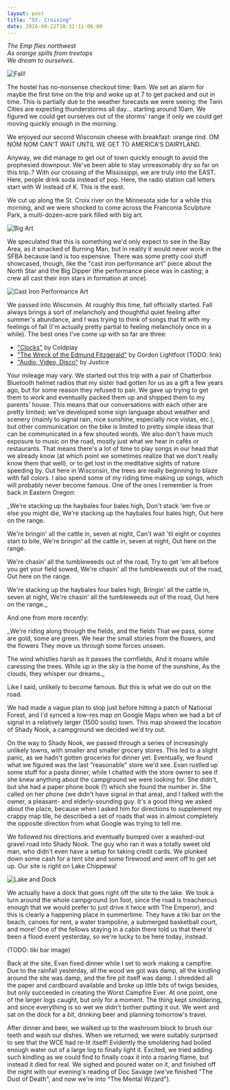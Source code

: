```yaml
---
layout: post
title: "St. Croixing"
date: 2016-09-22T10:31:11-06:00
---
```


<i>The Emp flies northwest<br/>
As orange spills from treetops<br/>
We dream to ourselves.</i>

![Fall!](https://lh3.googleusercontent.com/mgAB3QNkooXygHqEwjX9oRU6M_1ABqz2HLbX0wDYcm16EFw9DE3Bwq-DwQVfxAwF4s902G4oRwvf0bx5GxNhKO6jlA3pxqRprI-ZswKnvLBUH9VWXIT9INVLhAzir4xzE8akmaGqbbPmiBUlXGaGpQ3mvx7LsnG9Xnc2CJaxfANWf6EUfAYeJI76kl4i4n4J_aonx9gpDWqEWSnzQpa0va18eoDDDL7oE-9DfN9OXWBlHhFrMjrFdsXQplH0E14_k2wMDSweSaOQRptgO9_UwzIPGwYbZdGcLW70ea7MEvRC8Fd-7Hw1Vh5xrmf6Ml7yQZ8mfAUnOkdfhuBOjIL7hjvG_QxU9Ku1PjnyyoOnJpzpu5-r0sfMlhNe1iHFWs6MfGdu1q0OC2HTHoFJgxpOdN43yx63dBAKA0AONa-OerS62ZEw-PE6UmHkTV5qtsJ77VWkONNT6dahD2q9zl37JfTt6FI1zIQ8R0NJ1SfFVgtwl4ukzBBlWHVJq_xUVmQj22Qu0XSJW8EMEyL3idf_R43JVQ94m-MR4e2Rm-ERgbSw2OHlUaIRAnsGETmgUGng05imFdX2OdpmwIMK3moajU_g0ijLCyKJInL6XTsUVas5D3sg-g=w2390-h1352-no "It's Fall!")

The hostel has no-nonsense checkout time: 9am. We set an alarm for maybe the first time on the trip and woke up at 7 to get packed and out in time. This is partially due to the weather forecasts we were seeing: the Twin Cities are expecting thunderstorms all day... starting around 10am. We figured we could get ourselves out of the storms' range if only we could get moving quickly enough in the morning.

We enjoyed our second Wisconsin cheese with breakfast: orange rind. OM NOM NOM CAN'T WAIT UNTIL WE GET TO AMERICA'S DAIRYLAND.

Anyway, we did manage to get out of town quickly enough to avoid the prophesied downpour. We've been able to stay unreasonably dry so far on this trip..? With our crossing of the Mississippi, we are truly into the EAST. Here, people drink soda instead of pop. Here, the radio station call letters start with W instead of K. This is the east.

We cut up along the St. Croix river on the Minnesota side for a while this morning, and we were shocked to come across the Franconia Sculpture Park, a multi-dozen-acre park filled with big art.

![Big Art](https://lh3.googleusercontent.com/ouVY5NzIrVboWHnrOQ1ATXxZwIenJe0baU_OHjybyTN0ErZsY8SMTXSSVkdeg2REW2g4Sl8umXWmQs6-mYhA44sJZ9A_OnSS93PtYV4O8O_x3ugNGvF43zSA6AdKCxdAM0tQq5sLw0cdYEr20bFCezd6E05eQCAEckV6JleN8S9LoHhjr-lXA0gM-vJ0lZuAnpfZzvN3Kgc_KI0yVsat66BHNMCcb0Ce0Bv2GL4SRNUcDdYJzc5ZWV372nptKfVC-OIesnp4nguU-vbxPuQGl-1cYFpecgwzI0sRm2vVNgZvInpTd1PrRAS0vEXeWSDEnc0GrY0LvdUiW3jfNefsbljBhUU1K1rEZIUpe4pL0LDyVNbeX1z4nBOIAd6RosaWCJGvX6iteEB-pNuioNlgADXPKpEi2NHIu1deNEmQ-_i2KhZjvhy0rgFCHncVwyWrlkxwzwPxAUnpUL-xY2ZqSnGV5SSGdujizKiKNR0ICtGMO0WYr02AkLlG8gRcqXOmTdxiSZkUF-9p_FgMGK2RB4JtytLwD8bt_swlvilWK4Pxl0HMUME_ZF-lwkVVXDA_RDzZoMy1Y1GVHwebzUTWDohyYIPaVZXUPpdRXIdc21fvkTkJ_g=w2390-h1352-no "Big Art")

We speculated that this is something we'd only expect to see in the Bay Area, as it smacked of Burning Man, but in reality it would never work in the SFBA because land is too expensive. There was some pretty cool stuff showcased, though, like the "cast iron performance art" piece about the North Star and the Big Dipper (the performance piece was in casting; a crew all cast their iron stars in formation at once).

![Cast Iron Performance Art](https://lh3.googleusercontent.com/VlxISRIY9gcuHagwFeEz03vL2htALq3lRwPlQVViXRDbPL33NVPanLopbtTOJ1VY1nV4Ti1Kd2jxRtPhQB4sG8CaUCnNNdC2-rUojSy-_TnfKBKUCO_2Faj-0HeGy07Mk3ZTznKJxV1PeW80V4fmyXM8ncQYjHcn10GE1XWTF3T-eIhNMeLUqr15RIYgOjyzk-y0II8T3EE8wfgGY1je-umlZBsi2MrOGt7yM1Afw_8F4atWHAj24Nzqv96KDfIZQGt0E8m1fZNKGhbaM46g_iINCJAvPgBiUCqLCbJtd7L1EdFFEUwpXVCBOi1jM-avZyUIz_9EXm3u1xuBU66Q_mNCizUduzuddWCAgcHjcwRMNhvpKyFBBswDNaESPrIFjWVZP4sdPiL9lE0Ael6_nz3FAHVLyG0CAxq5khY_O_wmRWF6Licqwhss-w8C39pHIvVW_UDaF3PbYcQIslg3ecgS582uwF_MAMhcxdYuJyF0NGc6V0bwwKLFmX3LRNZNKWqGuLP2bXpRsI8hD4qQKcN5sfUI0Aa0ZVFYl-yqOo1sliTBlOrHwJHnC5eKmhLI50QS2EXLkHqSvZJPB7EPgT22qwNvUqvMYLby70JK4BMYlkF-NA=w854-h1508-no "Cast Iron Performance Art")

We passed into Wisconsin. At roughly this time, fall officially started. Fall always brings a sort of melancholy and thoughtful quiet feeling after summer's abundance, and I was trying to think of songs that fit with my feelings of fall (I'm actually pretty partial to feeling melancholy once in a while). The best ones I've come up with so far are three:

* ["Clocks"](https://www.youtube.com/watch?v=d020hcWA_Wg) by Coldplay
* ["The Wreck of the Edmund Fitzgerald"](https://www.youtube.com/watch?v=9vST6hVRj2A) by Gordon Lightfoot (TODO: link)
* ["Audio, Video, Disco"](https://www.youtube.com/watch?v=lqBhgEQ4LT0) by Justice

Your mileage may vary. We started out this trip with a pair of Chatterbox Bluetooth helmet radios that my sister had gotten for us as a gift a few years ago, but for some reason they refused to pair. We gave up trying to get them to work and eventually packed them up and shipped them to my parents' house. This means that our conversations with each other are pretty limited; we've developed some sign language about weather and scenery (mainly to signal rain, nice sunshine, especially nice vistas, etc.), but other communication on the bike is limited to pretty simple ideas that can be communicated in a few shouted words. We also don't have much exposure to music on the road, mostly just what we hear in cafés or restaurants. That means there's a lot of time to play songs in our head that we already know (at which point we sometimes realize that we don't really know them that well), or to get lost in the meditative sights of nature speeding by. Out here in Wisconsin, the trees are really beginning to blaze with fall colors. I also spend some of my riding time making up songs, which will probably never become famous. One of the ones I remember is from back in Eastern Oregon:

_We're stacking up the haybales four bales high,
Don't stack 'em five or else you might die,
We're stacking up the haybales four bales high,
Out here on the range.

We're bringin' all the cattle in, seven at night,
Can't wait 'til eight or coyotes start to bite,
We're bringin' all the cattle in, seven at night,
Out here on the range.

We're chasin' all the tumbleweeds out of the road,
Try to get 'em all before you get your field sowed,
We're chasin' all the tumbleweeds out of the road,
Out here on the range.

We're stacking up the haybales four bales high,
Bringin' all the cattle in, seven at night,
We're chasin' all the tumbleweeds out of the road,
Out here on the range._

And one from more recently:

_We're riding along through the fields, and the fields
That we pass, some are gold, some are green.
We hear the small stories from the flowers, and the flowers
They move us through some forces unseen.

The wind whistles harsh as it passes the cornfields,
And it moans while caressing the trees.
While up in the sky is the home of the sunshine,
As the clouds, they whisper our dreams._

Like I said, unlikely to become famous. But this is what we do out on the road.

We had made a vague plan to stop just before hitting a patch of National Forest, and I'd synced a low-res map on Google Maps when we had a bit of signal in a relatively larger (1500 souls) town. This map showed the location of Shady Nook, a campground we decided we'd try out.

On the way to Shady Nook, we passed through a series of increasingly unlikely towns, with smaller and smaller grocery stores. This led to a slight panic, as we hadn't gotten groceries for dinner yet. Eventually, we found what we figured was the last "reasonable" store we'd see. Evan rustled up some stuff for a pasta dinner, while I chatted with the store owner to see if she knew anything about the campground we were looking for. She didn't, but she had a paper phone book (!) which she found the number in. She called on her phone (we didn't have signal in that area), and I talked with the owner, a pleasant- and elderly-sounding guy. It's a good thing we asked about the place, because when I asked him for directions to supplement my crappy map tile, he described a set of roads that was in almost completely the opposite direction from what Google was trying to tell me.

We followed his directions and eventually bumped over a washed-out gravel road into Shady Nook. The guy who ran it was a totally sweet old man, who didn't even have a setup for taking credit cards. We plunked down some cash for a tent site and some firewood and went off to get set up. Our site is right on Lake Chippewa!

![Lake and Dock](https://lh3.googleusercontent.com/_r6iyWGrJllo358q-EorEQU-Jw6khAla12PYkkU4XYf8YN-1e-LZB9vYTlmJ41FgxhPXPBtQJiliwSADT2oqlLIfxWL3QdwtFXsa4PaCDH1ncAwx0yvgRBRiSB9Ti9FcGCbsk5tWNg-DxM3o4m1kdyVf-feXgBoSN8gioUDvJs5cWuw5PCuzDIIMjDZIIaTJd22sS5AwTrCxAl1FFNK6LqHEvqMH5RhaEk3JCC85pzetXkyuJi2xD4iiO16inmxwQ-q-G6olulWxKX-2zk9IBzMmG61eXWUNH4bXYCD6PQC0-6JRRBb_LCqTx0YjeFneLPGA8IahTVguLPbrfnowA8fY77QRU3E3cj0nBciq43U6Qr2vPH6cU4rOICjoHrlXYsVKQQ5QHYSqdbT0ELVuhZ8QX-gaj6YPYiEcieXdL5wbbVcDVZk6NPOvHp9ofZj7MFUo5rLeYDClf5Xo3Qjeuif5u5Pyj3Qy2AyhIoKtafcoqOMtxVf5ICCgozI5Vn2fOgWka1DYneazAg9CzPhYvXWnBma5d2ND5RZSsvzlYbfuxLqkbyScByES_kiB0vruijlmaK2ARPU4m-CRjgRFg7Vdv9m2qlqZWzeTAG3-CZG8jS59ow=w854-h1508-no "Lake and Dock")

We actually have a dock that goes right off the site to the lake. We took a turn around the whole campground (on foot, since the road is treacherous enough that we would prefer to just drive it twice with The Emperor), and this is clearly a happening place in summertime. They have a tiki bar on the beach, canoes for rent, a water trampoline, a submerged basketball court, and more! One of the fellows staying in a cabin there told us that there'd been a flood event yesterday, so we're lucky to be here today, instead.

(TODO: tiki bar image)

Back at the site, Evan fixed dinner while I set to work making a campfire. Due to the rainfall yesterday, all the wood we got was damp, all the kindling around the site was damp, and the fire pit itself was damp. I shredded all the paper and cardboard available and broke up little bits of twigs besides, but only succeeded in creating the Worst Campfire Ever. At one point, one of the larger logs caught, but only for a moment. The thing kept smoldering, and since everything is so wet we didn't bother putting it out. We went and sat on the dock for a bit, drinking beer and planning tomorrow's travel.

After dinner and beer, we walked up to the washroom block to brush our teeth and wash our dishes. When we returned, we were suitably surprised to see that the WCE had re-lit itself! Evidently the smoldering had boiled enough water out of a large log to finally light it. Excited, we tried adding such kindling as we could find to finally coax it into a roaring flame, but instead it died for real. We sighed and poured water on it, and finished off the night with our evening's reading of Doc Savage (we've finished "The Dust of Death", and now we're into "The Mental Wizard").
